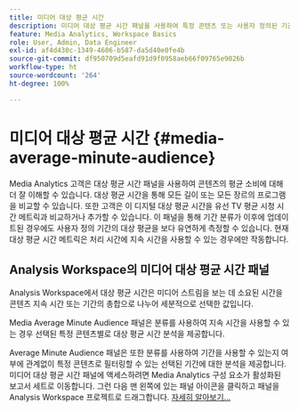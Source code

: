 ```yaml
---
title: 미디어 대상 평균 시간
description: 미디어 대상 평균 시간 패널을 사용하여 특정 콘텐츠 또는 사용자 정의된 기간 전체에 대해 대상 평균 시간을 분석하는 방법에 대해 알아봅니다.
feature: Media Analytics, Workspace Basics
role: User, Admin, Data Engineer
exl-id: af4d430c-1349-4606-b587-da5d40e0fe4b
source-git-commit: df950709d5eafd91d9f0958aeb66f09765e9026b
workflow-type: ht
source-wordcount: '264'
ht-degree: 100%

---
```


# 미디어 대상 평균 시간 {#media-average-minute-audience}

Media Analytics 고객은 대상 평균 시간 패널을 사용하여 콘텐츠의 평균 소비에 대해 더 잘 이해할 수 있습니다. 대상 평균 시간을 통해 모든 길이 또는 모든 장르의 프로그램을 비교할 수 있습니다. 또한 고객은 이 디지털 대상 평균 시간을 유선 TV 평균 시청 시간 메트릭과 비교하거나 추가할 수 있습니다. 이 패널을 통해 기간 분류가 이후에 업데이트된 경우에도 사용자 정의 기간의 대상 평균을 보다 유연하게 측정할 수 있습니다. 현재 대상 평균 시간 메트릭은 처리 시간에 지속 시간을 사용할 수 있는 경우에만 작동합니다.

## Analysis Workspace의 미디어 대상 평균 시간 패널

Analysis Workspace에서 대상 평균 시간은 미디어 스트림을 보는 데 소요된 시간을 콘텐츠 지속 시간 또는 기간의 총합으로 나누어 세분적으로 선택한 값입니다.


Media Average Minute Audience 패널은 분류를 사용하여 지속 시간을 사용할 수 있는 경우 선택된 특정 콘텐츠별로 대상 평균 시간 분석을 제공합니다.

Average Minute Audience 패널은 또한 분류를 사용하여 기간을 사용할 수 있는지 여부에 관계없이 특정 콘텐츠로 필터링할 수 있는 선택된 기간에 대한 분석을 제공합니다. 미디어 대상 평균 시간 패널에 액세스하려면 Media Analytics 구성 요소가 활성화된 보고서 세트로 이동합니다. 그런 다음 맨 왼쪽에 있는 패널 아이콘을 클릭하고 패널을 Analysis Workspace 프로젝트로 드래그합니다. [자세히 알아보기...](https://experienceleague.adobe.com/docs/analytics/analyze/analysis-workspace/panels/average-minute-audience-panel.html?lang=ko-KR)
